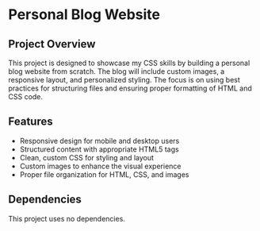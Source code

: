# Personal Blog Website

## Project Overview

This project is designed to showcase my CSS skills by building a personal blog website from scratch. The blog will include custom images, a responsive layout, and personalized styling. The focus is on using best practices for structuring files and ensuring proper formatting of HTML and CSS code.

## Features

- Responsive design for mobile and desktop users
- Structured content with appropriate HTML5 tags
- Clean, custom CSS for styling and layout
- Custom images to enhance the visual experience
- Proper file organization for HTML, CSS, and images

## Dependencies

This project uses no dependencies.
